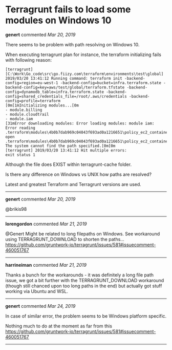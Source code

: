 # Terragrunt fails to load some modules on Windows 10

**genert** commented *Mar 20, 2019*

There seems to be problem with path resolving on Windows 10.

When executing terragrunt plan for instance, the terraform initializing fails with following reason:

```
[terragrunt] [C:\Work\Go_code\src\go.fiizy.com\terraform\environments\test\global] 2019/03/20 13:41:12 Running command: terraform init -backend-config=region=eu-west-1 -backend-config=bucket=infra.terraform.state -backend-config=key=aws/test/global/terraform.tfstate -backend-config=dynamodb_table=infra.terraform.state -backend-config=shared_credentials_file=/root/.aws/credentials -backend-config=profile=terraform
[0m[1mInitializing modules...[0m
- module.billing
- module.cloudtrail
- module.iam
[31mError downloading modules: Error loading modules: module iam: Error reading .terraform\modules\4b0b7dab969c04043f693ad0a1216651\policy_ec2_container_service_read_only.tf: open .terraform\modules\4b0b7dab969c04043f693ad0a1216651\policy_ec2_container_service_read_only.tf: The system cannot find the path specified.[0m[0m
[terragrunt] 2019/03/20 13:41:12 Hit multiple errors:
exit status 1
```

Although the file does EXIST within terragrunt-cache folder.

Is there any difference on Windows vs UNIX how paths are resolved?

Latest and greatest Terraform and Terragrunt versions are used.
<br />
***


**genert** commented *Mar 20, 2019*

@brikis98 
***

**lorengordon** commented *Mar 21, 2019*

@Genert Might be related to long filepaths on Windows. See workaround using TERRAGRUNT_DOWNLOAD to shorten the paths... https://github.com/gruntwork-io/terragrunt/issues/581#issuecomment-460051767
***

**harrineiman** commented *Mar 21, 2019*

Thanks a bunch for the workarounds - it was definitely a long file path issue, we got a bit further with the TERRAGRUNT_DOWNLOAD workaround (though still chanced upon too long paths in the end) but actually got stuff working via Ubuntu and WSL. 
***

**genert** commented *Mar 24, 2019*

In case of similar error, the problem seems to be Windows platform specific.

Nothing much to do at the moment as far from this https://github.com/gruntwork-io/terragrunt/issues/581#issuecomment-460051767
***

